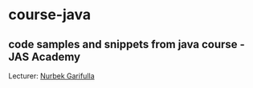 # course-java
code samples and snippets from java course - JAS Academy
---
Lecturer: <a href="https://www.linkedin.com/in/ngariful">Nurbek Garifulla</a>
